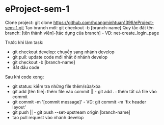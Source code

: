 # eProject-sem-1
Clone project: git clone https://github.com/hoangminhtuan1399/eProject-sem-1.git
Tạo branch mới: git checkout -b [branch-name]
Quy tắc đặt tên branch: [tên thành viên]-[tác dụng của branch] - VD: net-create_login_page

Trước khi làm task:
- git checkout develop: chuyển sang nhánh develop
- git pull: update code mới nhất ở nhánh develop
- git checkout -b [branch-name]
- Bắt đầu code

Sau khi code xong:
- git status: kiểm tra những file thêm/sửa/xóa
- git add [tên file]: thêm file vào commit || - git add . : thêm tất cả file vào commit
- git commit -m '[commit message]' - VD: git commit -m 'fix header layout'
- git push || - git push --set-upstream origin [branch-name]
- tạo pull request vào nhánh develop
